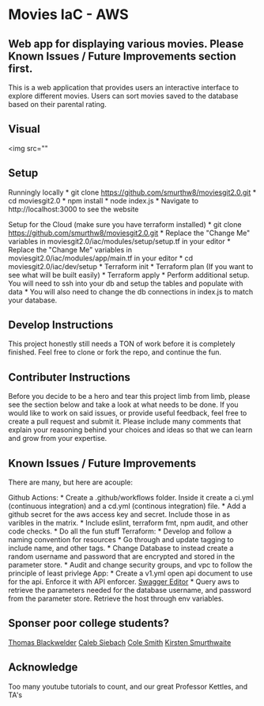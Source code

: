 # Movies IaC - AWS
## Web app for displaying various movies. Please Known Issues / Future Improvements section first. 
This is a web application that provides users an interactive interface to explore different movies. Users can sort movies saved to the database based on their parental rating. 

## Visual
<img src=""

## Setup
Runningly locally
     * git clone https://github.com/smurthw8/moviesgit2.0.git
     * cd moviesgit2.0
     * npm install
     * node index.js
     * Navigate to http://localhost:3000 to see the website

Setup for the Cloud (make sure you have terraform installed)
     * git clone https://github.com/smurthw8/moviesgit2.0.git
     * Replace the "Change Me" variables in moviesgit2.0/iac/modules/setup/setup.tf in your editor
     * Replace the "Change Me" variables in moviesgit2.0/iac/modules/app/main.tf in your editor
     * cd moviesgit2.0/iac/dev/setup
     * Terraform init
     * Terraform plan (If you want to see what will be built easily)
     * Terraform apply 
     * Perform additional setup. You will need to ssh into your db and setup the tables and populate with data
     * You will also need to change the db connections in index.js to match your database.

## Develop Instructions
This project honestly still needs a TON of work before it is completely finished. Feel free to clone or fork the repo, and continue the fun. 

## Contributer Instructions
Before you decide to be a hero and tear this project limb from limb, please see the section below and take a look at what needs to be done. If you would like to work on said issues, or provide useful feedback, feel free to create a pull request and submit it. Please include many comments that explain your reasoning behind your choices and ideas so that we can learn and grow from your expertise. 

## Known Issues / Future Improvements
There are many, but here are acouple:
     
Github Actions:
     * Create a .github/workflows folder. Inside it create a ci.yml (continuous integration) and a cd.yml (continous integration) file. 
     * Add a github secret for the aws access key and secret. Include those in as varibles in the matrix. 
     * Include eslint, terraform fmt, npm audit, and other code checks. 
     * Do all the fun stuff
Terraform: 
     * Develop and follow a naming convention for resources
     * Go through and update tagging to include name, and other tags. 
     * Change Database to instead create a random username and password that are encrypted and stored in the parameter store.
     * Audit and change security groups, and vpc to follow the principle of least privlege
 App:
     * Create a v1.yml open api document to use for the api. Enforce it with API enforcer. [Swagger Editor](https://editor.swagger.io/)
     * Query aws to retrieve the parameters needed for the database username, and password from the parameter store. Retrieve the host through env variables. 
     
## Sponser poor college students?
[Thomas Blackwelder]()
[Caleb Siebach](https://venmo.com/code?user_id=2946059366039552553&created=1665890984)
[Cole Smith]()
[Kirsten Smurthwaite]()

## Acknowledge 
Too many youtube tutorials to count, and our great Professor Kettles, and TA's
